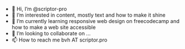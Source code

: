 - 👋 Hi, I’m @scriptor-pro
- 👀 I’m interested in content, mostly text and how to make it shine
- 🌱 I’m currently learning responsive web design on freecodecamp and how to make a web site accessible 
- 💞️ I’m looking to collaborate on ...
- 📫 How to reach me bvh AT scriptor.pro

<!---
scriptor-pro/scriptor-pro is a ✨ special ✨ repository because its `README.md` (this file) appears on your GitHub profile.
You can click the Preview link to take a look at your changes.
--->
